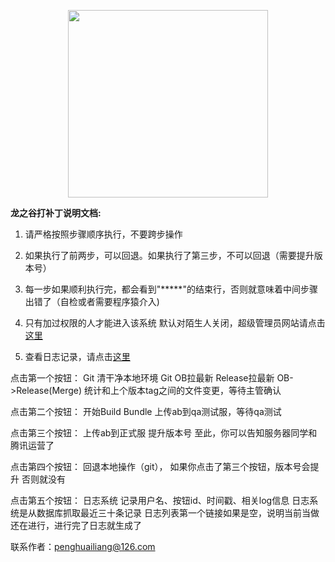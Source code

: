 ﻿<p align="center">
    <a href="https://huailiang.github.io/" target="_blank">
    	<img src="https://huailiang.github.io/img/avatar-Alex.jpg" width="320" height="300">
    </a>
</p>

<b>龙之谷打补丁说明文档:</b>

1. 请严格按照步骤顺序执行，不要跨步操作

2. 如果执行了前两步，可以回退。如果执行了第三步，不可以回退（需要提升版本号）

3. 每一步如果顺利执行完，都会看到"*****"的结束行，否则就意味着中间步骤出错了（自检或者需要程序猿介入)

4. 只有加过权限的人才能进入该系统 默认对陌生人关闭，超级管理员网站请点击<a href='http://10.0.127.200/phpmyadmin/' target='_blank'>这里</a>

5. 查看日志记录，请点击<a href='http://10.0.127.200/dn/log.php' target='_blank'>这里</a>

点击第一个按钮：
	Git 清干净本地环境 
	Git OB拉最新 Release拉最新 OB->Release(Merge)
	统计和上个版本tag之间的文件变更，等待主管确认

点击第二个按钮：
	开始Build Bundle
	上传ab到qa测试服，等待qa测试

点击第三个按钮：
	上传ab到正式服
	提升版本号
	至此，你可以告知服务器同学和腾讯运营了

点击第四个按钮：
	回退本地操作（git）， 如果你点击了第三个按钮，版本号会提升 否则就没有

点击第五个按钮：
	日志系统 记录用户名、按钮id、时间戳、相关log信息
	日志系统是从数据库抓取最近三十条记录
	日志列表第一个链接如果是空，说明当前当做还在进行，进行完了日志就生成了


联系作者：penghuailiang@126.com
